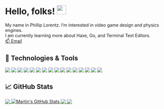 
# Hello, folks! <img src="https://raw.githubusercontent.com/MartinHeinz/MartinHeinz/master/wave.gif" width="30px">
My name in Phillip Lorentz. I’m interested in video game design and physics engines. \
I am currently learning more about Haxe, Go, and Terminal Text Editors. \
[📫 Email](plorentz7@gmail.com)

## 🔧 Technologies & Tools
![](https://img.shields.io/badge/OS-Linux-informational?style=flat&logo=linux&logoColor=white&color=2bbc8a)
![](https://img.shields.io/badge/OS-Windows-informational?style=flat&logo=windows&logoColor=white&color=2bbc8a)
![](https://img.shields.io/badge/Code-Golang-informational?style=flat&logo=go&logoColor=white&color=2bbc8a)
![](https://img.shields.io/badge/Code-Haxe-informational?style=flat&logo=haxe&logoColor=white&color=2bbc8a)
![](https://img.shields.io/badge/Code-C-informational?style=flat&logo=c&logoColor=white&color=2bbc8a)
![](https://img.shields.io/badge/Code-C++-informational?style=flat&logo=cplusplus&logoColor=white&color=2bbc8a)
![](https://img.shields.io/badge/Code-Python-informational?style=flat&logo=python&logoColor=white&color=2bbc8a)
![](https://img.shields.io/badge/Code-Makefile-informational?style=flat&logo=GNU&logoColor=white&color=2bbc8a)
![](https://img.shields.io/badge/Code-AutoHotkey-informational?style=flat&logo=autohotkey&logoColor=white&color=2bbc8a)
![](https://img.shields.io/badge/Shell-Bash-informational?style=flat&logo=gnu-bash&logoColor=white&color=2bbc8a)
![](https://img.shields.io/badge/Shell-Terminator-informational?style=flat&logo=iterm2&logoColor=white&color=2bbc8a)
![](https://img.shields.io/badge/Tools-Docker-informational?style=flat&logo=docker&logoColor=white&color=2bbc8a)
![](https://img.shields.io/badge/Tools-Blender-informational?style=flat&logo=blender&logoColor=white&color=2bbc8a)
![](https://img.shields.io/endpoint?style=flat&logoColor=white&color=2bbc8a&url=https%3A%2F%2Fraw.githubusercontent.com%2FKyrasuum%2FKyrasuum%2Fmain%2Fmicro-icon.json)
![](https://img.shields.io/badge/Tools-VSCode-informational?style=flat&logo=visualstudiocode&logoColor=white&color=2bbc8a)
![](https://img.shields.io/badge/Gaming-Steam-informational?style=flat&logo=steam&logoColor=white&color=2bbc8a)


## &#x1f4c8; GitHub Stats
<a href="https://github.com/Kyrasuum/Kyrasuum">
  <img align="center" src="https://github-readme-stats.vercel.app/api/top-langs/?username=Kyrasuum&hide=java,html,tex,css,javascript&title_color=ffffff&text_color=c9cacc&icon_color=2bbc8a&bg_color=1d1f21&langs_count=3" />
</a>
<a href="https://github.com/Kyrasuum/Kyrasuum">
  <img align="center" src="https://github-readme-stats.vercel.app/api?username=Kyrasuum&show_icons=true&line_height=27&count_private=true&title_color=ffffff&text_color=c9cacc&icon_color=2bbc8a&bg_color=1d1f21" alt="Martin's GitHub Stats" />
</a>

<a href="https://github.com/Kyrasuum/strangelet">
  <img align="center" src="https://github-readme-stats.vercel.app/api/pin/?username=Kyrasuum&repo=strangelet&title_color=ffffff&text_color=c9cacc&icon_color=2bbc8a&bg_color=1d1f21" />
</a>


<a href="https://github.com/KaraAlor/AgeOfXianxia">
  <img align="center" src="https://github-readme-stats.vercel.app/api/pin/?username=KaraAlor&repo=AgeOfXianxia&title_color=ffffff&text_color=c9cacc&icon_color=2bbc8a&bg_color=1d1f21" />
</a>  
